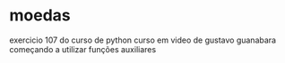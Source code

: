 # moedas
exercicio 107 do curso de python  curso em video de gustavo guanabara
começando a utilizar funções auxiliares
